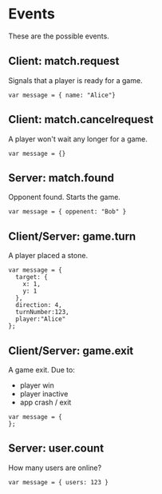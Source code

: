 
# Events
These are the possible events.

## Client: match.request
Signals that a player is ready for a game.
```
var message = { name: "Alice"}
```

## Client: match.cancelrequest
A player won't wait any longer for a game.
```
var message = {}
```

## Server: match.found
Opponent found. Starts the game.
```
var message = { oppenent: "Bob" }
```

## Client/Server: game.turn
A player placed a stone.
```
var message = {
  target: {
    x: 1,
    y: 1
  },
  direction: 4,
  turnNumber:123,
  player:"Alice"
};
```

## Client/Server: game.exit
A game exit. Due to:
* player win
* player inactive
* app crash / exit
```
var message = {
};
```

## Server: user.count
How many users are online?

```
var message = { users: 123 }
```
